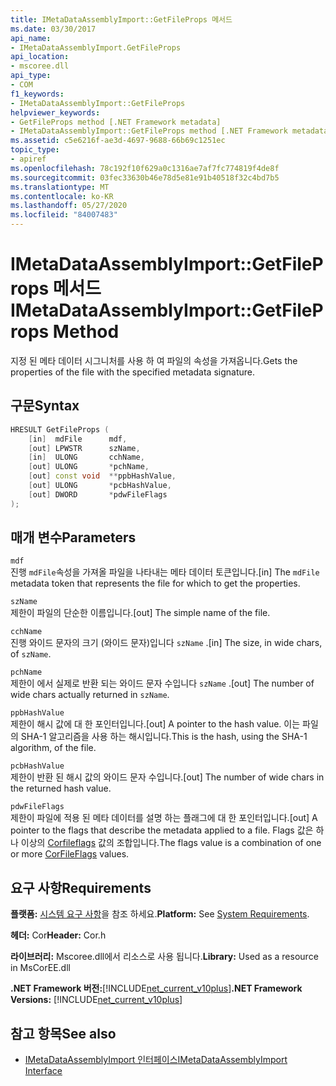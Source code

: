 ```yaml
---
title: IMetaDataAssemblyImport::GetFileProps 메서드
ms.date: 03/30/2017
api_name:
- IMetaDataAssemblyImport.GetFileProps
api_location:
- mscoree.dll
api_type:
- COM
f1_keywords:
- IMetaDataAssemblyImport::GetFileProps
helpviewer_keywords:
- GetFileProps method [.NET Framework metadata]
- IMetaDataAssemblyImport::GetFileProps method [.NET Framework metadata]
ms.assetid: c5e6216f-ae3d-4697-9688-66b69c1251ec
topic_type:
- apiref
ms.openlocfilehash: 78c192f10f629a0c1316ae7af7fc774819f4de8f
ms.sourcegitcommit: 03fec33630b46e78d5e81e91b40518f32c4bd7b5
ms.translationtype: MT
ms.contentlocale: ko-KR
ms.lasthandoff: 05/27/2020
ms.locfileid: "84007483"
---
```

# <a name="imetadataassemblyimportgetfileprops-method"></a><span data-ttu-id="992c6-102">IMetaDataAssemblyImport::GetFileProps 메서드</span><span class="sxs-lookup"><span data-stu-id="992c6-102">IMetaDataAssemblyImport::GetFileProps Method</span></span>
<span data-ttu-id="992c6-103">지정 된 메타 데이터 시그니처를 사용 하 여 파일의 속성을 가져옵니다.</span><span class="sxs-lookup"><span data-stu-id="992c6-103">Gets the properties of the file with the specified metadata signature.</span></span>  
  
## <a name="syntax"></a><span data-ttu-id="992c6-104">구문</span><span class="sxs-lookup"><span data-stu-id="992c6-104">Syntax</span></span>  
  
```cpp  
HRESULT GetFileProps (  
    [in]  mdFile      mdf,
    [out] LPWSTR      szName,
    [in]  ULONG       cchName,
    [out] ULONG       *pchName,
    [out] const void  **ppbHashValue,
    [out] ULONG       *pcbHashValue,
    [out] DWORD       *pdwFileFlags  
);  
```  
  
## <a name="parameters"></a><span data-ttu-id="992c6-105">매개 변수</span><span class="sxs-lookup"><span data-stu-id="992c6-105">Parameters</span></span>  
 `mdf`  
 <span data-ttu-id="992c6-106">진행 `mdFile`속성을 가져올 파일을 나타내는 메타 데이터 토큰입니다.</span><span class="sxs-lookup"><span data-stu-id="992c6-106">[in] The `mdFile` metadata token that represents the file for which to get the properties.</span></span>  
  
 `szName`  
 <span data-ttu-id="992c6-107">제한이 파일의 단순한 이름입니다.</span><span class="sxs-lookup"><span data-stu-id="992c6-107">[out] The simple name of the file.</span></span>  
  
 `cchName`  
 <span data-ttu-id="992c6-108">진행 와이드 문자의 크기 (와이드 문자)입니다 `szName` .</span><span class="sxs-lookup"><span data-stu-id="992c6-108">[in] The size, in wide chars, of `szName`.</span></span>  
  
 `pchName`  
 <span data-ttu-id="992c6-109">제한이 에서 실제로 반환 되는 와이드 문자 수입니다 `szName` .</span><span class="sxs-lookup"><span data-stu-id="992c6-109">[out] The number of wide chars actually returned in `szName`.</span></span>  
  
 `ppbHashValue`  
 <span data-ttu-id="992c6-110">제한이 해시 값에 대 한 포인터입니다.</span><span class="sxs-lookup"><span data-stu-id="992c6-110">[out] A pointer to the hash value.</span></span> <span data-ttu-id="992c6-111">이는 파일의 SHA-1 알고리즘을 사용 하는 해시입니다.</span><span class="sxs-lookup"><span data-stu-id="992c6-111">This is the hash, using the SHA-1 algorithm, of the file.</span></span>  
  
 `pcbHashValue`  
 <span data-ttu-id="992c6-112">제한이 반환 된 해시 값의 와이드 문자 수입니다.</span><span class="sxs-lookup"><span data-stu-id="992c6-112">[out] The number of wide chars in the returned hash value.</span></span>  
  
 `pdwFileFlags`  
 <span data-ttu-id="992c6-113">제한이 파일에 적용 된 메타 데이터를 설명 하는 플래그에 대 한 포인터입니다.</span><span class="sxs-lookup"><span data-stu-id="992c6-113">[out] A pointer to the flags that describe the metadata applied to a file.</span></span> <span data-ttu-id="992c6-114">Flags 값은 하나 이상의 [Corfileflags](corfileflags-enumeration.md) 값의 조합입니다.</span><span class="sxs-lookup"><span data-stu-id="992c6-114">The flags value is a combination of one or more [CorFileFlags](corfileflags-enumeration.md) values.</span></span>  
  
## <a name="requirements"></a><span data-ttu-id="992c6-115">요구 사항</span><span class="sxs-lookup"><span data-stu-id="992c6-115">Requirements</span></span>  
 <span data-ttu-id="992c6-116">**플랫폼:** [시스템 요구 사항](../../get-started/system-requirements.md)을 참조 하세요.</span><span class="sxs-lookup"><span data-stu-id="992c6-116">**Platform:** See [System Requirements](../../get-started/system-requirements.md).</span></span>  
  
 <span data-ttu-id="992c6-117">**헤더:** Cor</span><span class="sxs-lookup"><span data-stu-id="992c6-117">**Header:** Cor.h</span></span>  
  
 <span data-ttu-id="992c6-118">**라이브러리:** Mscoree.dll에서 리소스로 사용 됩니다.</span><span class="sxs-lookup"><span data-stu-id="992c6-118">**Library:** Used as a resource in MsCorEE.dll</span></span>  
  
 <span data-ttu-id="992c6-119">**.NET Framework 버전:**[!INCLUDE[net_current_v10plus](../../../../includes/net-current-v10plus-md.md)]</span><span class="sxs-lookup"><span data-stu-id="992c6-119">**.NET Framework Versions:** [!INCLUDE[net_current_v10plus](../../../../includes/net-current-v10plus-md.md)]</span></span>  
  
## <a name="see-also"></a><span data-ttu-id="992c6-120">참고 항목</span><span class="sxs-lookup"><span data-stu-id="992c6-120">See also</span></span>

- [<span data-ttu-id="992c6-121">IMetaDataAssemblyImport 인터페이스</span><span class="sxs-lookup"><span data-stu-id="992c6-121">IMetaDataAssemblyImport Interface</span></span>](imetadataassemblyimport-interface.md)
